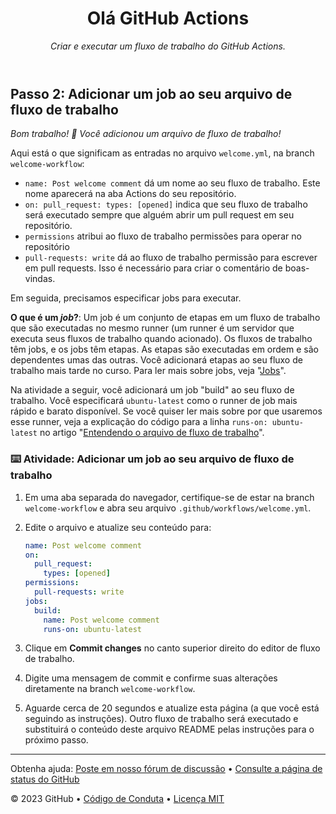 <header>

# Olá GitHub Actions

_Criar e executar um fluxo de trabalho do GitHub Actions._

</header>

## Passo 2: Adicionar um job ao seu arquivo de fluxo de trabalho

_Bom trabalho! :tada: Você adicionou um arquivo de fluxo de trabalho!_

Aqui está o que significam as entradas no arquivo `welcome.yml`, na branch `welcome-workflow`:

- `name: Post welcome comment` dá um nome ao seu fluxo de trabalho. Este nome aparecerá na aba Actions do seu repositório.
- `on: pull_request: types: [opened]` indica que seu fluxo de trabalho será executado sempre que alguém abrir um pull request em seu repositório.
- `permissions` atribui ao fluxo de trabalho permissões para operar no repositório
- `pull-requests: write` dá ao fluxo de trabalho permissão para escrever em pull requests. Isso é necessário para criar o comentário de boas-vindas.

Em seguida, precisamos especificar jobs para executar.

**O que é um _job_?**: Um job é um conjunto de etapas em um fluxo de trabalho que são executadas no mesmo runner (um runner é um servidor que executa seus fluxos de trabalho quando acionado). Os fluxos de trabalho têm jobs, e os jobs têm etapas. As etapas são executadas em ordem e são dependentes umas das outras. Você adicionará etapas ao seu fluxo de trabalho mais tarde no curso. Para ler mais sobre jobs, veja "[Jobs](https://docs.github.com/pt/actions/learn-github-actions/understanding-github-actions#jobs)".

Na atividade a seguir, você adicionará um job "build" ao seu fluxo de trabalho. Você especificará `ubuntu-latest` como o runner de job mais rápido e barato disponível. Se você quiser ler mais sobre por que usaremos esse runner, veja a explicação do código para a linha `runs-on: ubuntu-latest` no artigo "[Entendendo o arquivo de fluxo de trabalho](https://docs.github.com/pt/actions/learn-github-actions/understanding-github-actions#understanding-the-workflow-file)".

### :keyboard: Atividade: Adicionar um job ao seu arquivo de fluxo de trabalho

1. Em uma aba separada do navegador, certifique-se de estar na branch `welcome-workflow` e abra seu arquivo `.github/workflows/welcome.yml`.
1. Edite o arquivo e atualize seu conteúdo para:

   ```yaml copy
   name: Post welcome comment
   on:
     pull_request:
       types: [opened]
   permissions:
     pull-requests: write
   jobs:
     build:
       name: Post welcome comment
       runs-on: ubuntu-latest
   ```

1. Clique em **Commit changes** no canto superior direito do editor de fluxo de trabalho.
1. Digite uma mensagem de commit e confirme suas alterações diretamente na branch `welcome-workflow`.
1. Aguarde cerca de 20 segundos e atualize esta página (a que você está seguindo as instruções). Outro fluxo de trabalho será executado e substituirá o conteúdo deste arquivo README pelas instruções para o próximo passo.

<footer>

---

Obtenha ajuda: [Poste em nosso fórum de discussão](https://github.com/orgs/skills/discussions/categories/hello-github-actions) &bull; [Consulte a página de status do GitHub](https://www.githubstatus.com/)

&copy; 2023 GitHub &bull; [Código de Conduta](https://www.contributor-covenant.org/version/2/1/code_of_conduct/code_of_conduct.md) &bull; [Licença MIT](https://gh.io/mit)

</footer>
